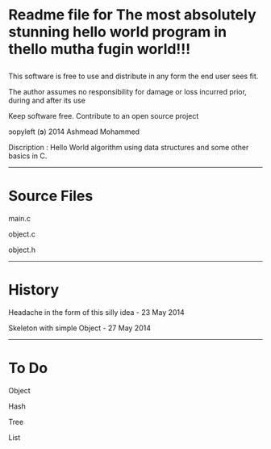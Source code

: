 # Readme file for The most absolutely stunning hello world program in thello mutha fugin world!!!<p>
 This software is free to use and distribute in any form the end user sees fit.<p>
 The author assumes no responsibility for damage or loss incurred prior, during and after its use<P>
 Keep software free. Contribute to an open source project<P>
 ↄopyleft (<B>ↄ</B>) 2014 Ashmead Mohammed<P>
 Discription : Hello World algorithm using data structures and some other basics in C. 
___
# Source Files

 main.c<P>
 object.c<P>
 object.h<P>
___
# History

 Headache in the form of this silly idea - 23 May 2014
 
 Skeleton with simple Object - 27 May 2014
___
# To Do

 Object

 Hash
 
 Tree

 List
